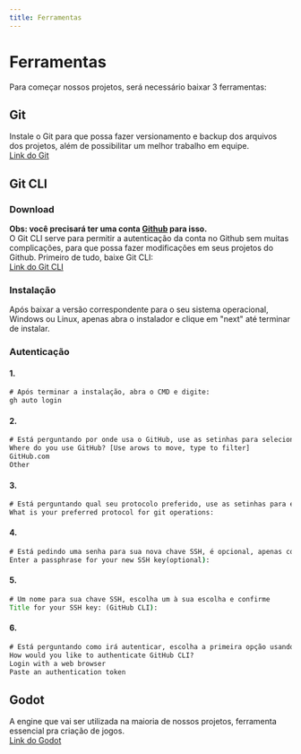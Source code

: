 ```yaml
---
title: Ferramentas
---
```


# Ferramentas

Para começar nossos projetos, será necessário baixar 3 ferramentas:

## Git

Instale o Git para que possa fazer versionamento e backup dos arquivos dos projetos, além de possibilitar um melhor trabalho em equipe.  
[Link do Git](https://git-scm.com/downloads)

## Git CLI

### Download

**Obs: você precisará ter uma conta [Github](https://github.com) para isso.**  
O Git CLI serve para permitir a autenticação da conta no Github sem muitas complicações, para que possa fazer modificações em seus projetos do Github. Primeiro de tudo, baixe Git CLI:  
[Link do Git CLI](https://cli.github.com)  
  
### Instalação 
Após baixar a versão correspondente para o seu sistema operacional, Windows ou Linux, apenas abra o instalador e clique em "next" até terminar de instalar. 

### Autenticação

#### 1.

```cmd
# Após terminar a instalação, abra o CMD e digite:  
gh auto login
```

#### 2.

```cmd
# Está perguntando por onde usa o GitHub, use as setinhas para selecionar a opção GitHub.com e confirme apertando enter
Where do you use GitHub? [Use arows to move, type to filter]    
GitHub.com  
Other
```

#### 3.

```cmd
# Está perguntando qual seu protocolo preferido, use as setinhas para escolher SSH e confirme
What is your preferred protocol for git operations:  
```

#### 4.

```cmd
# Está pedindo uma senha para sua nova chave SSH, é opcional, apenas confirme sem digitar nada
Enter a passphrase for your new SSH key(optional):  
```

#### 5.

```cmd
# Um nome para sua chave SSH, escolha um à sua escolha e confirme
Title for your SSH key: (GitHub CLI):  
```

#### 6.

```cmd
# Está perguntando como irá autenticar, escolha a primeira opção usando as setinhas e confirmando para fazer login pelo novegador
How would you like to authenticate GitHub CLI?
Login with a web browser  
Paste an authentication token    
```

## Godot
A engine que vai ser utilizada na maioria de nossos projetos, ferramenta essencial pra criação de jogos.  
[Link do Godot](https://godotengine.org)